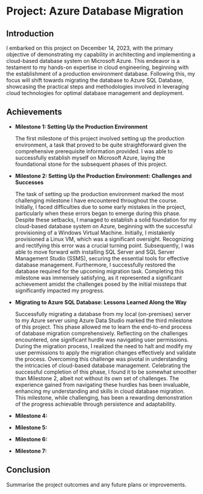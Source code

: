# Project: Azure Database Migration

## Introduction
I embarked on this project on December 14, 2023, with the primary objective of demonstrating my capability in architecting and implementing a cloud-based database system on Microsoft Azure. This endeavor is a testament to my hands-on expertise in cloud engineering, beginning with the establishment of a production environment database. Following this, my focus will shift towards migrating the database to Azure SQL Database, showcasing the practical steps and methodologies involved in leveraging cloud technologies for optimal database management and deployment.

## Achievements

- **Milestone 1: Setting Up the Production Environment**
  
  The first milestone of this project involved setting up the production environment, a task that proved to be quite straightforward given the comprehensive prerequisite information provided. I was able to successfully establish myself on Microsoft Azure, laying the foundational stone for the subsequent phases of this project.

- **Milestone 2: Setting Up the Production Environment: Challenges and Successes**

  The task of setting up the production environment marked the most challenging milestone I have encountered throughout the course. Initially, I faced difficulties due to some early mistakes in the project, particularly when these errors began to emerge during this phase. Despite these setbacks, I managed to establish a solid foundation for my cloud-based database system on Azure, beginning with the successful provisioning of a Windows Virtual Machine. Initially, I mistakenly provisioned a Linux VM, which was a significant oversight. Recognizing and rectifying this error was a crucial turning point. Subsequently, I was able to move forward with installing SQL Server and SQL Server Management Studio (SSMS), securing the essential tools for effective database management. Furthermore, I successfully restored the database required for the upcoming migration task. Completing this milestone was immensely satisfying, as it represented a significant achievement amidst the challenges posed by the initial missteps that significantly impacted my progress.

- **Migrating to Azure SQL Database: Lessons Learned Along the Way**

  Successfully migrating a database from my local (on-premises) server to my Azure server using Azure Data Studio marked the third milestone of this project. This phase allowed me to learn the end-to-end process of database migration comprehensively. Reflecting on the challenges encountered, one significant hurdle was navigating user permissions. During the migration process, I realized the need to halt and modify my user permissions to apply the migration changes effectively and validate the process. Overcoming this challenge was pivotal in understanding the intricacies of cloud-based database management. Celebrating the successful completion of this phase, I found it to be somewhat smoother than Milestone 2, albeit not without its own set of challenges. The experience gained from navigating these hurdles has been invaluable, enhancing my understanding and skills in cloud database migration. This milestone, while challenging, has been a rewarding demonstration of the progress achievable through persistence and adaptability.

- **Milestone 4:**
- **Milestone 5:**
- **Milestone 6:**
- **Milestone 7:**

## Conclusion
Summarise the project outcomes and any future plans or improvements.

